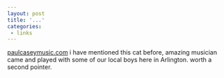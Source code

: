 ```yaml
---
layout: post
title: '...'
categories:
 - links
---
```


<a href="http://www.paulcaseymusic.com/">paulcaseymusic.com</a> i have mentioned this cat before, amazing musician came and played with some of our local boys here in Arlington. worth a second pointer.

